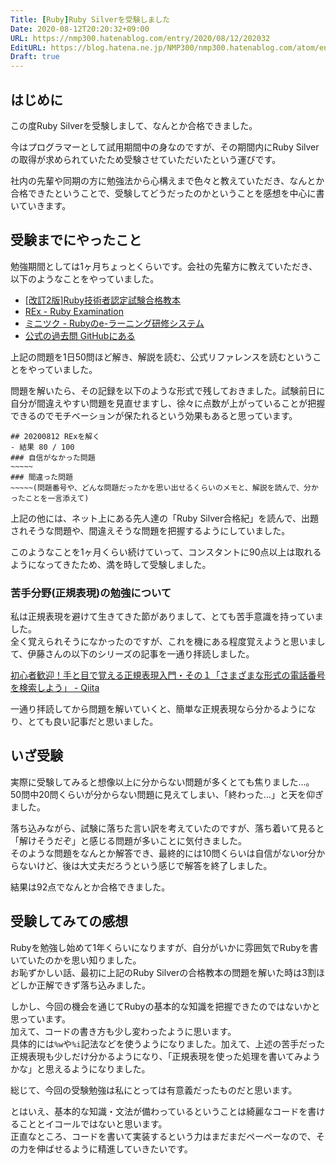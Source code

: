 ```yaml
---
Title: [Ruby]Ruby Silverを受験しました
Date: 2020-08-12T20:20:32+09:00
URL: https://nmp300.hatenablog.com/entry/2020/08/12/202032
EditURL: https://blog.hatena.ne.jp/NMP300/nmp300.hatenablog.com/atom/entry/26006613613549922
Draft: true
---
```

<!-- 
# Ruby Silverを受験しました
## はじめに
- 使用期間中にとって下さいということで受験させていただきました
## 受験までにやったこと
## いざ受験
- 分からない問題が最初20問弱ほどあって、超絶焦りました
- 落ち着いたら10問くらいは分かったので、なんとかなりました。
## 受験してみての感想
- 自分はRubyの知識があまりなかったため、基本的な知識を広く抑えるのに役立った
    - コードの書き方が少しずつ変わってきた`%w`の記法とか
- とはいえ、基本的な知識が備わっている = 綺麗なコードを書けるではないので、綺麗なコードを書けるようになりたい
-->

## はじめに
この度Ruby Silverを受験しまして、なんとか合格できました。  

今はプログラマーとして試用期間中の身なのですが、その期間内にRuby Silverの取得が求められていたため受験させていただいたという運びです。

社内の先輩や同期の方に勉強法から心構えまで色々と教えていただき、なんとか合格できたということで、受験してどうだったのかということを感想を中心に書いていきます。
## 受験までにやったこと
勉強期間としては1ヶ月ちょっとくらいです。会社の先輩方に教えていただき、以下のようなことをやっていました。
- [[改訂2版]Ruby技術者認定試験合格教本](https://www.amazon.co.jp/dp/4774191949)
- [REx \- Ruby Examination](https://rex.libertyfish.co.jp/)
- [ミニツク \- Rubyのe\-ラーニング研修システム](http://www.minituku.net/)
- [公式の過去問 GitHubにある](https://gist.github.com/sean2121/945035ef2341f0c39bf40762cd8531e0)

上記の問題を1日50問ほど解き、解説を読む、公式リファレンスを読むということをやっていました。

問題を解いたら、その記録を以下のような形式で残しておきました。試験前日に自分が間違えやすい問題を見直せますし、徐々に点数が上がっていることが把握できるのでモチベーションが保たれるという効果もあると思っています。
```
## 20200812 RExを解く
- 結果 80 / 100
### 自信がなかった問題
~~~~~
### 間違った問題
~~~~~(問題番号や、どんな問題だったかを思い出せるくらいのメモと、解説を読んで、分かったことを一言添えて)
```

上記の他には、ネット上にある先人達の「Ruby Silver合格紀」を読んで、出題されそうな問題や、間違えそうな問題を把握するようにしていました。

このようなことを1ヶ月くらい続けていって、コンスタントに90点以上は取れるようになってきたため、満を時して受験しました。
### 苦手分野(正規表現)の勉強について
私は正規表現を避けて生きてきた節がありまして、とても苦手意識を持っていました。  
全く覚えられそうになかったのですが、これを機にある程度覚えようと思いまして、伊藤さんの以下のシリーズの記事を一通り拝読しました。

[初心者歓迎！手と目で覚える正規表現入門・その１「さまざまな形式の電話番号を検索しよう」 \- Qiita](https://qiita.com/jnchito/items/893c887fbf19e17d3ff9)

一通り拝読してから問題を解いていくと、簡単な正規表現なら分かるようになり、とても良い記事だと思いました。
## いざ受験
実際に受験してみると想像以上に分からない問題が多くとても焦りました…。  
50問中20問くらいが分からない問題に見えてしまい、「終わった…」と天を仰ぎました。

落ち込みながら、試験に落ちた言い訳を考えていたのですが、落ち着いて見ると「解けそうだぞ」と感じる問題が多いことに気付きました。  
そのような問題をなんとか解答でき、最終的には10問くらいは自信がないor分からないけど、後は大丈夫だろうという感じで解答を終了しました。

結果は92点でなんとか合格できました。
## 受験してみての感想
Rubyを勉強し始めて1年くらいになりますが、自分がいかに雰囲気でRubyを書いていたのかを思い知りました。  
お恥ずかしい話、最初に上記のRuby Silverの合格教本の問題を解いた時は3割ほどしか正解できず落ち込みました。

しかし、今回の機会を通じてRubyの基本的な知識を把握できたのではないかと思っています。  
加えて、コードの書き方も少し変わったように思います。  
具体的には`%w`や`%i`記法などを使うようになりました。加えて、上述の苦手だった正規表現も少しだけ分かるようになり、「正規表現を使った処理を書いてみようかな」と思えるようになりました。

総じて、今回の受験勉強は私にとっては有意義だったものだと思います。

とはいえ、基本的な知識・文法が備わっているということは綺麗なコードを書けることとイコールではないと思います。  
正直なところ、コードを書いて実装するという力はまだまだペーペーなので、その力を伸ばせるように精進していきたいです。
